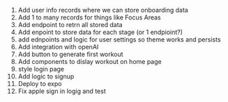 1. Add user info records where we can store onboarding data
2. Add 1 to many records for things like Focus Areas
3. Add endpoint to retrn all stored data
4. Add enpoint to store data for each stage (or 1 endpioint?)
5. add ednpoints and logic for user settings so theme works and persists
6. Add integration with openAI
7. Add button to generate first workout
8. Add components to dislay workout on home page
9. style login page
10. Add logic to signup
11. Deploy to expo
12. Fix apple sign in logig and test
